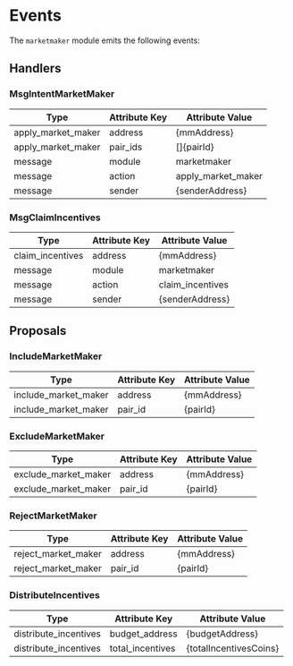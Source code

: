 <!-- order: 6 -->

# Events

The `marketmaker` module emits the following events:

## Handlers

### MsgIntentMarketMaker

| Type               | Attribute Key | Attribute Value    |
|--------------------|---------------|--------------------|
| apply_market_maker | address       | {mmAddress}        |
| apply_market_maker | pair_ids      | []{pairId}         |
| message            | module        | marketmaker        |
| message            | action        | apply_market_maker |
| message            | sender        | {senderAddress}    |

### MsgClaimIncentives

| Type             | Attribute Key | Attribute Value  |
|------------------|---------------|------------------|
| claim_incentives | address       | {mmAddress}      |
| message          | module        | marketmaker      |
| message          | action        | claim_incentives |
| message          | sender        | {senderAddress}  |

## Proposals

### IncludeMarketMaker

| Type                 | Attribute Key | Attribute Value |
|----------------------|---------------|-----------------|
| include_market_maker | address       | {mmAddress}     |
| include_market_maker | pair_id       | {pairId}        |


### ExcludeMarketMaker

| Type                 | Attribute Key | Attribute Value |
|----------------------|---------------|-----------------|
| exclude_market_maker | address       | {mmAddress}     |
| exclude_market_maker | pair_id       | {pairId}        |


### RejectMarketMaker

| Type                | Attribute Key | Attribute Value |
|---------------------|---------------|-----------------|
| reject_market_maker | address       | {mmAddress}     |
| reject_market_maker | pair_id       | {pairId}        |


### DistributeIncentives

| Type                  | Attribute Key    | Attribute Value        |
|-----------------------|------------------|------------------------|
| distribute_incentives | budget_address   | {budgetAddress}        |
| distribute_incentives | total_incentives | {totalIncentivesCoins} |

